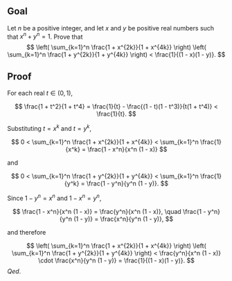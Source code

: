 ## Goal

Let $n$ be a positive integer, and let $x$ and $y$ be positive real numbers such that $x^n + y^n = 1$. Prove that
$$
\left( \sum_{k=1}^n \frac{1 + x^{2k}}{1 + x^{4k}} \right) \left( \sum_{k=1}^n \frac{1 + y^{2k}}{1 + y^{4k}} \right) < \frac{1}{(1 - x)(1 - y)}.
$$

## Proof

For each real $t \in (0, 1)$,

$$
\frac{1 + t^2}{1 + t^4} = \frac{1}{t} - \frac{(1 - t)(1 - t^3)}{t(1 + t^4)} < \frac{1}{t}.
$$

Substituting $t = x^k$ and $t = y^k$,

$$
0 < \sum_{k=1}^n \frac{1 + x^{2k}}{1 + x^{4k}} < \sum_{k=1}^n \frac{1}{x^k} = \frac{1 - x^n}{x^n (1 - x)}
$$

and

$$
0 < \sum_{k=1}^n \frac{1 + y^{2k}}{1 + y^{4k}} < \sum_{k=1}^n \frac{1}{y^k} = \frac{1 - y^n}{y^n (1 - y)}.
$$

Since $1 - y^n = x^n$ and $1 - x^n = y^n$,

$$
\frac{1 - x^n}{x^n (1 - x)} = \frac{y^n}{x^n (1 - x)}, \quad \frac{1 - y^n}{y^n (1 - y)} = \frac{x^n}{y^n (1 - y)},
$$

and therefore

$$
\left( \sum_{k=1}^n \frac{1 + x^{2k}}{1 + x^{4k}} \right) \left( \sum_{k=1}^n \frac{1 + y^{2k}}{1 + y^{4k}} \right) < \frac{y^n}{x^n (1 - x)} \cdot \frac{x^n}{y^n (1 - y)} = \frac{1}{(1 - x)(1 - y)}.
$$
$Qed.$